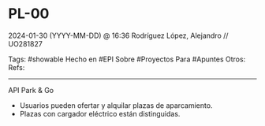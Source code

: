 # PL-00
2024-01-30 (YYYY-MM-DD) @ 16:36
Rodríguez López, Alejandro // UO281827

Tags:
	#showable
	Hecho en #EPI
	Sobre #Proyectos
	Para #Apuntes
	Otros:
	Refs:
 
<hr>

API Park & Go

- Usuarios pueden ofertar y alquilar plazas de aparcamiento.
- Plazas con cargador eléctrico están distinguidas.